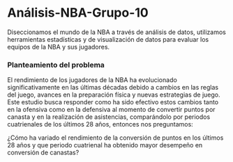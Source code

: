 # Análisis-NBA-Grupo-10
 Diseccionamos el mundo de la NBA a través de análisis de datos, utilizamos herramientas estadísticas y de visualización de datos para evaluar los equipos de la NBA y sus jugadores.

### Planteamiento del problema

El rendimiento de los jugadores de la NBA ha evolucionado significativamente en las últimas décadas debido a cambios en las reglas del juego, avances en la preparación física y nuevas estrategias de juego. Este estudio busca responder como ha sido efectivo estos cambios tanto en la ofensiva como en la defensiva al momento de convertir puntos por canasta y en la realización de asistencias, comparándolo por periodos cuatrienales de los últimos 28 años, entonces nos preguntamos:

¿Cómo ha variado el rendimiento de la conversión de puntos en los últimos 28 años y que periodo cuatrienal ha obtenido mayor desempeño en conversión de canastas?

